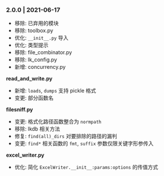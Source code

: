 ### 2.0.0 | 2021-06-17

- 移除: 已弃用的模块
- 移除: toolbox.py
- 优化: `__init__.py` 导入
- 优化: 类型提示
- 移除: file_combinator.py
- 移除: lk_config.py
- 新增: concurrency.py

**read_and_write.py**

- 新增: `loads`, `dumps` 支持 pickle 格式
- 变更: 部分函数名

**filesniff.py**

- 变更: 格式化路径函数整合为 `normpath`
- 移除: lkdb 相关方法
- 修复: `find(all)_dirs` 对要排除的路径的漏判
- 变更: `find*` 相关函数的 `fmt`, `suffix` 参数仅限关键字形参传入

**excel_writer.py**

- 优化: 简化 `ExcelWriter.__init__:params:options` 的传值方式
